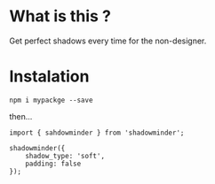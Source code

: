 # What is this ?

Get perfect shadows every time for the non-designer.

# Instalation

`npm i mypackge --save`

then...

```
import { sahdowminder } from 'shadowminder';

shadowminder({
    shadow_type: 'soft',
    padding: false
});
```
